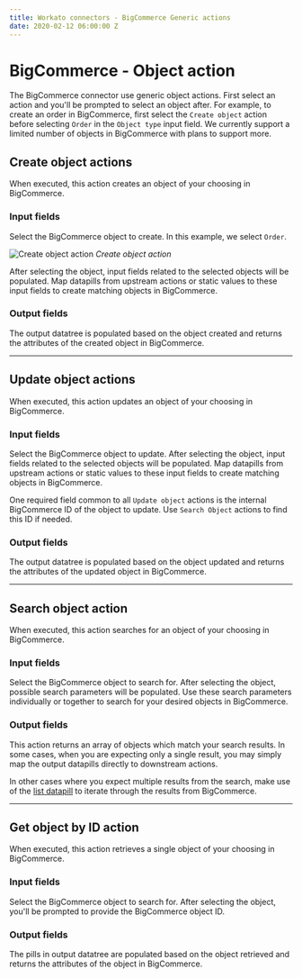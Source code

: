 ```yaml
---
title: Workato connectors - BigCommerce Generic actions
date: 2020-02-12 06:00:00 Z
---
```


# BigCommerce - Object action
The BigCommerce connector use generic object actions. First select an action and you'll be prompted to select an object after. For example, to create an order in BigCommerce, first select the `Create object` action before selecting `Order` in the `Object type` input field. We currently support a limited number of objects in BigCommerce with plans to support more.

## Create object actions
When executed, this action creates an object of your choosing in BigCommerce.

### Input fields
Select the BigCommerce object to create. In this example, we select `Order`.

![Create object action](~@img/bigcommerce/create-object-action.png)
*Create object action*

After selecting the object, input fields related to the selected objects will be populated. Map datapills from upstream actions or static values to these input fields to create matching objects in BigCommerce.

### Output fields
The output datatree is populated based on the object created and returns the attributes of the created object in BigCommerce.

______________________

## Update object actions
When executed, this action updates an object of your choosing in BigCommerce.

### Input fields
Select the BigCommerce object to update. After selecting the object, input fields related to the selected objects will be populated. Map datapills from upstream actions or static values to these input fields to create matching objects in BigCommerce.

One required field common to all `Update object` actions is the internal BigCommerce ID of the object to update. Use `Search Object` actions to find this ID if needed.

### Output fields
The output datatree is populated based on the object updated and returns the attributes of the updated object in BigCommerce.

______________________

## Search object action
When executed, this action searches for an object of your choosing in BigCommerce.

### Input fields
Select the BigCommerce object to search for. After selecting the object, possible search parameters will be populated. Use these search parameters individually or together to search for your desired objects in BigCommerce.

### Output fields
This action returns an array of objects which match your search results. In some cases, when you are expecting only a single result, you may simply map the output datapills directly to downstream actions.

In other cases where you expect multiple results from the search, make use of the [list datapill](/features/list-management.md) to iterate through the results from BigCommerce.

______________________

## Get object by ID action
When executed, this action retrieves a single object of your choosing in BigCommerce.

### Input fields
Select the BigCommerce object to search for. After selecting the object, you'll be prompted to provide the BigCommerce object ID.

### Output fields
The pills in output datatree are populated based on the object retrieved and returns the attributes of the object in BigCommerce.
